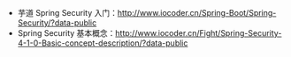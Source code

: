 * 芋道 Spring Security 入门：<http://www.iocoder.cn/Spring-Boot/Spring-Security/?data-public>
* Spring Security 基本概念：<http://www.iocoder.cn/Fight/Spring-Security-4-1-0-Basic-concept-description/?data-public>
